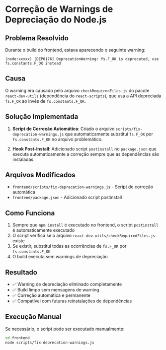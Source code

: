# Correção de Warnings de Depreciação do Node.js

## Problema Resolvido

Durante o build do frontend, estava aparecendo o seguinte warning:

```
(node:xxxxx) [DEP0176] DeprecationWarning: fs.F_OK is deprecated, use fs.constants.F_OK instead
```

## Causa

O warning era causado pelo arquivo `checkRequiredFiles.js` do pacote `react-dev-utils` (dependência do `react-scripts`), que usa a API depreciada `fs.F_OK` ao invés de `fs.constants.F_OK`.

## Solução Implementada

1. **Script de Correção Automática**: Criado o arquivo `scripts/fix-deprecation-warnings.js` que automaticamente substitui `fs.F_OK` por `fs.constants.F_OK` no arquivo problemático.

2. **Hook Post-Install**: Adicionado script `postinstall` no `package.json` que executa automaticamente a correção sempre que as dependências são instaladas.

## Arquivos Modificados

- `frontend/scripts/fix-deprecation-warnings.js` - Script de correção automática
- `frontend/package.json` - Adicionado script postinstall

## Como Funciona

1. Sempre que `npm install` é executado no frontend, o script `postinstall` é automaticamente executado
2. O script verifica se o arquivo `react-dev-utils/checkRequiredFiles.js` existe
3. Se existir, substitui todas as ocorrências de `fs.F_OK` por `fs.constants.F_OK`
4. O build executa sem warnings de depreciação

## Resultado

- ✅ Warning de depreciação eliminado completamente
- ✅ Build limpo sem mensagens de warning
- ✅ Correção automática e permanente
- ✅ Compatível com futuras reinstalações de dependências

## Execução Manual

Se necessário, o script pode ser executado manualmente:

```bash
cd frontend
node scripts/fix-deprecation-warnings.js
```
